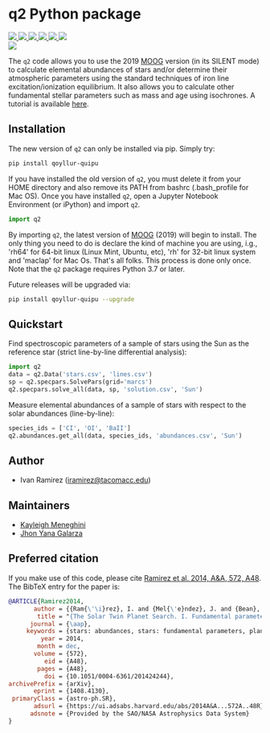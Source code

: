 # q2 Python package

<a href="http://www.as.utexas.edu/~chris/moog.html">
    <img src="https://img.shields.io/badge/powered%20by-MOOG-orange"/>
</a>
<a href="https://matplotlib.org/3.1.1/index.html">
    <img src="https://img.shields.io/badge/powered%20by-matplotlib-orange"/>
</a>
<a href="https://docs.python.org/3/library/os.html">
    <img src="https://img.shields.io/badge/powered%20by-os-orange"/>
</a>
<a href="https://numpy.org/">
    <img src="https://img.shields.io/badge/powered%20by-numpy-orange"/>
</a>
<a href="https://scipy.org/">
    <img src="https://img.shields.io/badge/powered%20by-scipy-orange"/>
</a>
<a href="https://bokeh.org/">
    <img src="https://img.shields.io/badge/powered%20by-bokeh-orange"/>
<br/>
<a href="https://ui.adsabs.harvard.edu/abs/2014A&A...572A..48R">
    <img src="https://img.shields.io/badge/read-paper-blue"/>
</a>

The `q2` code allows you to use the 2019 <a href="http://www.as.utexas.edu/~chris/moog.html">MOOG</a> version (in its SILENT mode) to calculate elemental abundances of stars and/or determine their atmospheric parameters using the standard techniques of iron line excitation/ionization equilibrium. It also allows you to calculate other fundamental stellar parameters such as mass and age using isochrones. A tutorial is available <a href="https://github.com/astroChasqui/q2_tutorial">here</a>.

Installation
------------
The new version of `q2` can only be installed via pip. Simply try:

```bash
pip install qoyllur-quipu
```

If you have installed the old version of `q2`, you must delete it from your HOME directory and also remove its PATH from bashrc (.bash_profile for Mac OS). Once you have installed `q2`, open a Jupyter Notebook Environment (or iPython) and import `q2`.

```python
import q2
```

By importing `q2`, the latest version of <a href="http://www.as.utexas.edu/~chris/moog.html">MOOG</a> (2019) will begin to install. The only thing you need to do is declare the kind of machine you are using, i.g., 'rh64' for 64-bit linux (Linux Mint, Ubuntu, etc), 'rh' for 32-bit linux system and 'maclap' for Mac Os. That's all folks. This process is done only once. Note that the `q2` package requires Python 3.7 or later. 
    
Future releases will be upgraded via:

```bash
pip install qoyllur-quipu --upgrade
```

Quickstart
----------
Find spectroscopic parameters of a sample of stars using the Sun as the reference star (strict line-by-line differential analysis):

```python
import q2
data = q2.Data('stars.csv', 'lines.csv')
sp = q2.specpars.SolvePars(grid='marcs')
q2.specpars.solve_all(data, sp, 'solution.csv', 'Sun')
```

Measure elemental abundances of a sample of stars with respect to the solar abundances (line-by-line):

```python
species_ids = ['CI', 'OI', 'BaII']
q2.abundances.get_all(data, species_ids, 'abundances.csv', 'Sun')
```

Author
------
- Ivan Ramirez (iramirez@tacomacc.edu)

Maintainers
-----------
- <a href="https://github.com/kaykeigh">Kayleigh Meneghini</a>
- <a href="https://github.com/ramstojh">Jhon Yana Galarza</a> 
    
Preferred citation
------------------

If you make use of this code, please cite <a href="https://doi.org/10.1051/0004-6361/201424244">Ramirez et al. 2014, A&A, 572, A48</a>. The BibTeX entry for the paper is:
```bibtex
@ARTICLE{Ramirez2014,
       author = {{Ram{\'\i}rez}, I. and {Mel{\'e}ndez}, J. and {Bean}, J. and {Asplund}, M. and {Bedell}, M. and {Monroe}, T. and {Casagrande}, L. and {Schirbel}, L. and {Dreizler}, S. and {Teske}, J. and {Tucci Maia}, M. and {Alves-Brito}, A. and {Baumann}, P.},
        title = "{The Solar Twin Planet Search. I. Fundamental parameters of the stellar sample}",
      journal = {\aap},
     keywords = {stars: abundances, stars: fundamental parameters, planetary systems, Astrophysics - Solar and Stellar Astrophysics},
         year = 2014,
        month = dec,
       volume = {572},
          eid = {A48},
        pages = {A48},
          doi = {10.1051/0004-6361/201424244},
archivePrefix = {arXiv},
       eprint = {1408.4130},
 primaryClass = {astro-ph.SR},
       adsurl = {https://ui.adsabs.harvard.edu/abs/2014A&A...572A..48R},
      adsnote = {Provided by the SAO/NASA Astrophysics Data System}
}
```
